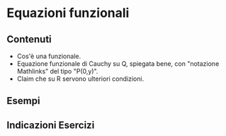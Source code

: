 # Equazioni funzionali

## Contenuti

- Cos'è una funzionale.
- Equazione funzionale di Cauchy su Q, spiegata bene, con "notazione Mathlinks" del tipo "P(0,y)".
- Claim che su R servono ulteriori condizioni.

## Esempi

## Indicazioni Esercizi
